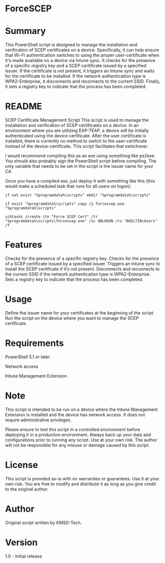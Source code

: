 # ForceSCEP

# Summary
This PowerShell script is designed to manage the installation and verification of SCEP certificates on a device.  Specifically, it can help ensure that Wi-Fi authentication switches to using the proper user-certificate when it's made available on a device via Intune sync. It checks for the presence of a specific registry key and a SCEP certificate issued by a specified issuer. If the certificate is not present, it triggers an Intune sync and waits for the certificate to be installed. If the network authentication type is WPA2-Enterprise, it disconnects and reconnects to the current SSID. Finally, it sets a registry key to indicate that the process has been completed.

# README
SCEP Certificate Management Script
This script is used to manage the installation and verification of SCEP certificates on a device.  In an environment where you are utilizing EAP-TEAP, a device will be initially authenticated using the device certificate.  After the user certificate is installed, there is currently no method to switch to the user-certificate instead of the device-certificate.  This script facilitates that switchover.

I would recommend compiling this as an exe using something like ps2exe.  You should also probably sign the PowerShell script before compiling.  The only variable that needs to be set in the script is the issuer name for your CA

Once you have a compiled exe, just deploy it with something like this (this would make a scheduled task that runs for all users on logon):

`if not exist "%programdata%\scripts" mkdir "%programdata%\scripts"`

`if exist "%programdata%\scripts" copy /y forcescep.exe "%programdata%\scripts"`

`schtasks /create /tn "Force SCEP Cert" /tr "%programdata%\scripts\forcescep.exe" /sc ONLOGON /ru "BUILTIN\Users" /f`

# Features
Checks for the presence of a specific registry key.
Checks for the presence of a SCEP certificate issued by a specified issuer.
Triggers an Intune sync to install the SCEP certificate if it’s not present.
Disconnects and reconnects to the current SSID if the network authentication type is WPA2-Enterprise.
Sets a registry key to indicate that the process has been completed.

# Usage
Define the issuer name for your certificates at the beginning of the script.
Run the script on the device where you want to manage the SCEP certificate.

# Requirements
PowerShell 5.1 or later

Network access

Intune Management Extension

# Note
This script is intended to be run on a device where the Intune Management Extension is installed and the device has network access. It does not require administrative privileges.

Please ensure to test this script in a controlled environment before deploying it in a production environment. Always back up your data and configurations prior to running any script. Use at your own risk. The author will not be responsible for any misuse or damage caused by this script.

# License
This script is provided as-is with no warranties or guarantees. Use it at your own risk. You are free to modify and distribute it as long as you give credit to the original author.

# Author
Original script written by KMSD-Tech.

# Version
1.0 - Initial release
